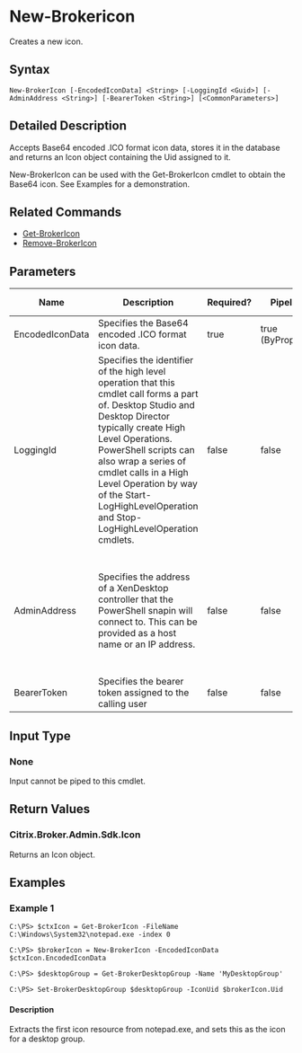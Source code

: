 ﻿
# New-Brokericon
Creates a new icon.
## Syntax
```
New-BrokerIcon [-EncodedIconData] <String> [-LoggingId <Guid>] [-AdminAddress <String>] [-BearerToken <String>] [<CommonParameters>]
```
## Detailed Description
Accepts Base64 encoded .ICO format icon data, stores it in the database and returns an Icon object containing the Uid assigned to it.

New-BrokerIcon can be used with the Get-BrokerIcon cmdlet to obtain the Base64 icon. See Examples for a demonstration.


## Related Commands

* [Get-BrokerIcon](./Get-BrokerIcon/)
* [Remove-BrokerIcon](./Remove-BrokerIcon/)
## Parameters
| Name   | Description | Required? | Pipeline Input | Default Value |
| --- | --- | --- | --- | --- |
| EncodedIconData | Specifies the Base64 encoded .ICO format icon data. | true | true (ByPropertyName) |  |
| LoggingId | Specifies the identifier of the high level operation that this cmdlet call forms a part of. Desktop Studio and Desktop Director typically create High Level Operations. PowerShell scripts can also wrap a series of cmdlet calls in a High Level Operation by way of the Start-LogHighLevelOperation and Stop-LogHighLevelOperation cmdlets. | false | false |  |
| AdminAddress | Specifies the address of a XenDesktop controller that the PowerShell snapin will connect to. This can be provided as a host name or an IP address. | false | false | Localhost. Once a value is provided by any cmdlet, this value will become the default. |
| BearerToken | Specifies the bearer token assigned to the calling user | false | false |  |

## Input Type

### None
Input cannot be piped to this cmdlet.
## Return Values

### Citrix.Broker.Admin.Sdk.Icon
Returns an Icon object.
## Examples

### Example 1
```
C:\PS> $ctxIcon = Get-BrokerIcon -FileName C:\Windows\System32\notepad.exe -index 0

C:\PS> $brokerIcon = New-BrokerIcon -EncodedIconData $ctxIcon.EncodedIconData

C:\PS> $desktopGroup = Get-BrokerDesktopGroup -Name 'MyDesktopGroup'

C:\PS> Set-BrokerDesktopGroup $desktopGroup -IconUid $brokerIcon.Uid
```
#### Description
Extracts the first icon resource from notepad.exe, and sets this as the icon for a desktop group.

